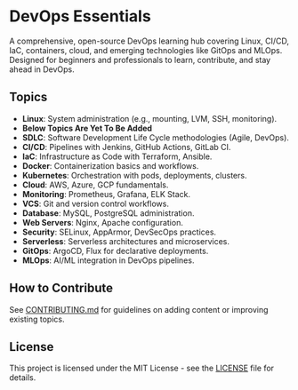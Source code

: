 # DevOps Essentials

A comprehensive, open-source DevOps learning hub covering Linux, CI/CD, IaC, containers, cloud, and emerging technologies like GitOps and MLOps. Designed for beginners and professionals to learn, contribute, and stay ahead in DevOps.

## Topics
- **Linux**: System administration (e.g., mounting, LVM, SSH, monitoring).
- **Below Topics Are Yet To Be Added**
- **SDLC**: Software Development Life Cycle methodologies (Agile, DevOps).
- **CI/CD**: Pipelines with Jenkins, GitHub Actions, GitLab CI.
- **IaC**: Infrastructure as Code with Terraform, Ansible.
- **Docker**: Containerization basics and workflows.
- **Kubernetes**: Orchestration with pods, deployments, clusters.
- **Cloud**: AWS, Azure, GCP fundamentals.
- **Monitoring**: Prometheus, Grafana, ELK Stack.
- **VCS**: Git and version control workflows.
- **Database**: MySQL, PostgreSQL administration.
- **Web Servers**: Nginx, Apache configuration.
- **Security**: SELinux, AppArmor, DevSecOps practices.
- **Serverless**: Serverless architectures and microservices.
- **GitOps**: ArgoCD, Flux for declarative deployments.
- **MLOps**: AI/ML integration in DevOps pipelines.

## How to Contribute
See [CONTRIBUTING.md](CONTRIBUTING.md) for guidelines on adding content or improving existing topics.

## License
This project is licensed under the MIT License - see the [LICENSE](LICENSE) file for details.
